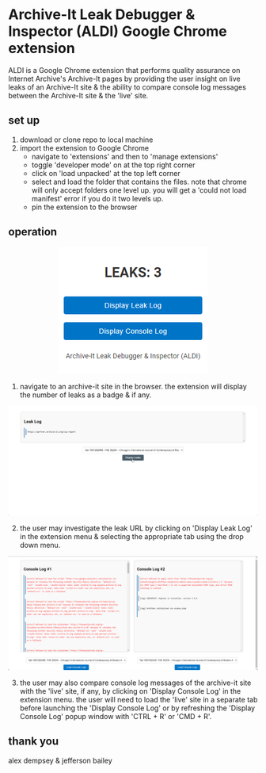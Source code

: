 # Archive-It Leak Debugger & Inspector (ALDI) Google Chrome extension

ALDI is a Google Chrome extension that performs quality assurance on Internet Archive's Archive-It pages by providing the user insight on live leaks of an Archive-It site & the ability to compare console log messages between the Archive-It site & the 'live' site.

## set up

1. download or clone repo to local machine
2. import the extension to Google Chrome
   - navigate to 'extensions' and then to 'manage extensions'
   - toggle 'developer mode' on at the top right corner
   - click on 'load unpacked' at the top left corner
   - select and load the folder that contains the files. note that chrome will only accept folders one level up. you will get a 'could not load manifest' error if you do it two levels up.
   - pin the extension to the browser

## operation

<div align="center">
  <img src="/images/readme/ui.png" alt="leakcount"/>
</div>

1. navigate to an archive-it site in the browser. the extension will display the number of leaks as a badge & if any.

![leakurl](/images/readme/leakurl.png)

2. the user may investigate the leak URL by clicking on 'Display Leak Log' in the extension menu & selecting the appropriate tab using the drop down menu.

![leakurl](/images/readme/compare.png)

3. the user may also compare console log messages of the archive-it site with the 'live' site, if any, by clicking on 'Display Console Log' in the extension menu. the user will need to load the 'live' site in a separate tab before launching the 'Display Console Log' or by refreshing the 'Display Console Log' popup window with 'CTRL + R' or 'CMD + R'.

## thank you

alex dempsey & jefferson bailey
